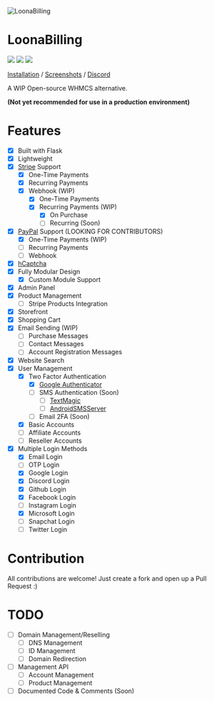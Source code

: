 ![LoonaBilling](https://user-images.githubusercontent.com/28388670/172512382-81059cf6-c872-4a4c-a370-223f2d4d009c.png)

# LoonaBilling
<img src="https://img.shields.io/discord/887501133902385202?logo=discord&style=social"> <img src="https://img.shields.io/github/last-commit/Loona-cc/LoonaBilling?logo=github&style=social"> <img src="https://img.shields.io/github/workflow/status/Loona-cc/LoonaBilling/CodeQL?logo=github-sponsors&style=social">

[Installation](https://github.com/Loona-cc/LoonaBilling/wiki/Installation) / [Screenshots](https://github.com/Loona-cc/LoonaBilling/wiki/Screenshots) / [Discord](https://discord.gg/KTJNHyAh2e)

A WIP Open-source WHMCS alternative.

**(Not yet recommended for use in a production environment)**

# Features
- [x] Built with Flask
- [x] Lightweight
- [x] [Stripe](https://stripe.com) Support
  - [x] One-Time Payments
  - [x] Recurring Payments
  - [x] Webhook (WIP)
    - [x] One-Time Payments
    - [x] Recurring Payments (WIP)
      - [x] On Purchase
      - [ ] Recurring (Soon)
- [x] [PayPal](https://paypal.com) Support (LOOKING FOR CONTRIBUTORS)
  - [x] One-Time Payments (WIP)
  - [ ] Recurring Payments
  - [ ] Webhook
- [x] [hCaptcha](https://www.hcaptcha.com/)
- [x] Fully Modular Design
  - [x] Custom Module Support
- [x] Admin Panel
- [x] Product Management
  - [ ] Stripe Products Integration
- [x] Storefront
- [x] Shopping Cart
- [x] Email Sending (WIP)
  - [ ] Purchase Messages
  - [ ] Contact Messages
  - [ ] Account Registration Messages
- [x] Website Search
- [x] User Management
  - [x] Two Factor Authentication
    - [x] [Google Authenticator](https://play.google.com/store/apps/details?id=com.google.android.apps.authenticator2)
    - [ ] SMS Authentication (Soon)
      - [ ] [TextMagic](https://textmagic.com)
      - [ ] [AndroidSMSServer](https://github.com/umer0586/AndroidSMSServer)
    - [ ] Email 2FA (Soon)
  - [x] Basic Accounts
  - [ ] Affiliate Accounts
  - [ ] Reseller Accounts
- [x] Multiple Login Methods
  - [x] Email Login
  - [ ] OTP Login
  - [x] Google Login
  - [x] Discord Login
  - [x] Github Login
  - [x] Facebook Login
  - [ ] Instagram Login
  - [x] Microsoft Login
  - [ ] Snapchat Login
  - [ ] Twitter Login

# Contribution
All contributions are welcome! Just create a fork and open up a Pull Request :)

# TODO
- [ ] Domain Management/Reselling
  - [ ] DNS Management
  - [ ] ID Management
  - [ ] Domain Redirection
- [ ] Management API
  - [ ] Account Management
  - [ ] Product Management

- [ ] Documented Code & Comments (Soon)
